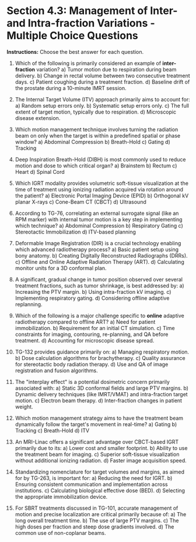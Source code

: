 # Section 4.3: Management of Inter- and Intra-fraction Variations - Multiple Choice Questions

**Instructions:** Choose the best answer for each question.

1.  Which of the following is primarily considered an example of **inter-fraction** variation?
    a) Tumor motion due to respiration during beam delivery.
    b) Change in rectal volume between two consecutive treatment days.
    c) Patient coughing during a treatment fraction.
    d) Baseline drift of the prostate during a 10-minute IMRT session.

2.  The Internal Target Volume (ITV) approach primarily aims to account for:
    a) Random setup errors only.
    b) Systematic setup errors only.
    c) The full extent of target motion, typically due to respiration.
    d) Microscopic disease extension.

3.  Which motion management technique involves turning the radiation beam on only when the target is within a predefined spatial or phase window?
    a) Abdominal Compression
    b) Breath-Hold
    c) Gating
    d) Tracking

4.  Deep Inspiration Breath-Hold (DIBH) is most commonly used to reduce motion and dose to which critical organ?
    a) Brainstem
    b) Rectum
    c) Heart
    d) Spinal Cord

5.  Which IGRT modality provides volumetric soft-tissue visualization at the time of treatment using ionizing radiation acquired via rotation around the patient?
    a) Electronic Portal Imaging Device (EPID)
    b) Orthogonal kV planar X-rays
    c) Cone-Beam CT (CBCT)
    d) Ultrasound

6.  According to TG-76, correlating an external surrogate signal (like an RPM marker) with internal tumor motion is a key step in implementing which technique?
    a) Abdominal Compression
    b) Respiratory Gating
    c) Stereotactic Immobilization
    d) ITV-based planning

7.  Deformable Image Registration (DIR) is a crucial technology enabling which advanced radiotherapy process?
    a) Basic patient setup using bony anatomy.
    b) Creating Digitally Reconstructed Radiographs (DRRs).
    c) Offline and Online Adaptive Radiation Therapy (ART).
    d) Calculating monitor units for a 3D conformal plan.

8.  A significant, gradual change in tumor position observed over several treatment fractions, such as tumor shrinkage, is best addressed by:
    a) Increasing the PTV margin.
    b) Using intra-fraction kV imaging.
    c) Implementing respiratory gating.
    d) Considering offline adaptive replanning.

9.  Which of the following is a major challenge specific to **online** adaptive radiotherapy compared to offline ART?
    a) Need for patient immobilization.
    b) Requirement for an initial CT simulation.
    c) Time constraints for imaging, contouring, re-planning, and QA before treatment.
    d) Accounting for microscopic disease spread.

10. TG-132 provides guidance primarily on:
    a) Managing respiratory motion.
    b) Dose calculation algorithms for brachytherapy.
    c) Quality assurance for stereotactic body radiation therapy.
    d) Use and QA of image registration and fusion algorithms.

11. The "interplay effect" is a potential dosimetric concern primarily associated with:
    a) Static 3D conformal fields and large PTV margins.
    b) Dynamic delivery techniques (like IMRT/VMAT) and intra-fraction target motion.
    c) Electron beam therapy.
    d) Inter-fraction changes in patient weight.

12. Which motion management strategy aims to have the treatment beam dynamically follow the target's movement in real-time?
    a) Gating
    b) Tracking
    c) Breath-Hold
    d) ITV

13. An MRI-Linac offers a significant advantage over CBCT-based IGRT primarily due to its:
    a) Lower cost and smaller footprint.
    b) Ability to use the treatment beam for imaging.
    c) Superior soft-tissue visualization without additional ionizing radiation.
    d) Faster image acquisition speed.

14. Standardizing nomenclature for target volumes and margins, as aimed for by TG-263, is important for:
    a) Reducing the need for IGRT.
    b) Ensuring consistent communication and implementation across institutions.
    c) Calculating biological effective dose (BED).
    d) Selecting the appropriate immobilization device.

15. For SBRT treatments discussed in TG-101, accurate management of motion and precise localization are critical primarily because of:
    a) The long overall treatment time.
    b) The use of large PTV margins.
    c) The high doses per fraction and steep dose gradients involved.
    d) The common use of non-coplanar beams.


